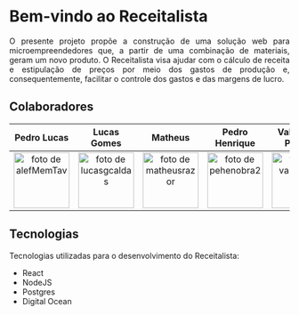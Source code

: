 # Bem-vindo ao Receitalista

<p  align="justify" >
    O presente projeto propõe a construção de uma solução web para microempreendedores que, a partir de uma combinação de materiais, geram um novo produto. O Receitalista visa ajudar com o cálculo de receita e estipulação de preços por meio dos gastos de produção e, consequentemente, facilitar o controle dos gastos e das margens de lucro.
</p>

## Colaboradores

| Pedro Lucas | Lucas Gomes | Matheus | Pedro Henrique | Valderson Pontes |
|:----:|:-----------:|:----:|:----:|:----------------:|
|<a href="https://github.com/alefMemTav" target="_blank"><img src="https://github.com/alefMemTav.png" alt="foto de alefMemTav" width="100rem"/></a>|<a href="https://github.com/lucasgcaldas" target="_blank"><img src="https://github.com/lucasgcaldas.png" alt="foto de lucasgcaldas" width="100rem"/></a>|<a href="https://github.com/matheusrazor" target="_blank"><img src="https://github.com/matheusrazor.png" alt="foto de matheusrazor" width="100rem"/></a>|<a href="https://github.com/pehenobra2" target="_blank"><img src="https://github.com/pehenobra2.png" alt="foto de pehenobra2" width="100rem"/></a>|<a href="https://github.com/valdersonjr" target="_blank"><img src="https://github.com/valdersonjr.png" alt="foto de valderson" width="100rem"/></a>|

## Tecnologias

Tecnologias utilizadas para o desenvolvimento do Receitalista:

- React
- NodeJS
- Postgres
- Digital Ocean

<!-- <img src="https://cdn.jsdelivr.net/gh/devicons/devicon/icons/react/react-original.svg" alt="react" width="50px"/>
<img src="https://upload.wikimedia.org/wikipedia/commons/d/d9/Node.js_logo.svg" alt="nodeJS" width="50px"/>
<img src="https://cdn.jsdelivr.net/gh/devicons/devicon/icons/docker/docker-original.svg" alt="docker" width="50px"/>
<img src="https://upload.wikimedia.org/wikipedia/commons/2/29/Postgresql_elephant.svg" alt="postgres" width="50px"/>
<img src="https://upload.wikimedia.org/wikipedia/labs/b/ba/Kubernetes-icon-color.svg" alt="kubernets" width="50px"/>
<img src="https://upload.wikimedia.org/wikipedia/commons/9/93/Amazon_Web_Services_Logo.svg" alt="aws" width="50px"/> -->